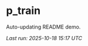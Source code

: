 # p_train

Auto-updating README demo.

<!--START_SECTION:status-->
_Last run: 2025-10-18 15:17 UTC_
<!--END_SECTION:status-->






























































































































































































































































































































































































































































































































































































































































































































































































































































































































































































































































































































































































































































































































































































